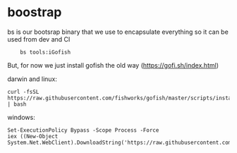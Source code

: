 # boostrap


bs is our bootsrap binary that we use to encapsulate everything so it can be used from dev and CI
````
	bs tools:iGofish
````


But, for now we just install gofish the old way (https://gofi.sh/index.html)

darwin and linux:
````
curl -fsSL https://raw.githubusercontent.com/fishworks/gofish/master/scripts/install.sh | bash
````


windows:

```` 
Set-ExecutionPolicy Bypass -Scope Process -Force
iex ((New-Object System.Net.WebClient).DownloadString('https://raw.githubusercontent.com/fishworks/gofish/master/scripts/install.ps1'))
````


